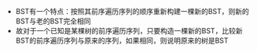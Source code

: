 - BST有一个特点：按照其前序遍历序列的顺序重新构建一棵新的BST，则新的BST与老的BST完全相同
- 故对于一个已知是某棵树的前序遍历序列，只要构造一棵新的BST，比较新BST的前序遍历序列与原来的序列，如果相同，则说明原来的树是BST
